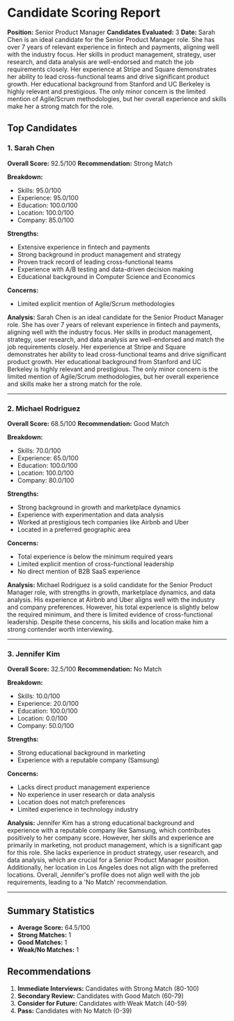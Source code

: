 # Candidate Scoring Report
**Position:** Senior Product Manager
**Candidates Evaluated:** 3
**Date:** Sarah Chen is an ideal candidate for the Senior Product Manager role. She has over 7 years of relevant experience in fintech and payments, aligning well with the industry focus. Her skills in product management, strategy, user research, and data analysis are well-endorsed and match the job requirements closely. Her experience at Stripe and Square demonstrates her ability to lead cross-functional teams and drive significant product growth. Her educational background from Stanford and UC Berkeley is highly relevant and prestigious. The only minor concern is the limited mention of Agile/Scrum methodologies, but her overall experience and skills make her a strong match for the role.

## Top Candidates

### 1. Sarah Chen
**Overall Score:** 92.5/100
**Recommendation:** Strong Match

**Breakdown:**
- Skills: 95.0/100
- Experience: 95.0/100
- Education: 100.0/100
- Location: 100.0/100
- Company: 85.0/100

**Strengths:**
- Extensive experience in fintech and payments
- Strong background in product management and strategy
- Proven track record of leading cross-functional teams
- Experience with A/B testing and data-driven decision making
- Educational background in Computer Science and Economics

**Concerns:**
- Limited explicit mention of Agile/Scrum methodologies

**Analysis:** Sarah Chen is an ideal candidate for the Senior Product Manager role. She has over 7 years of relevant experience in fintech and payments, aligning well with the industry focus. Her skills in product management, strategy, user research, and data analysis are well-endorsed and match the job requirements closely. Her experience at Stripe and Square demonstrates her ability to lead cross-functional teams and drive significant product growth. Her educational background from Stanford and UC Berkeley is highly relevant and prestigious. The only minor concern is the limited mention of Agile/Scrum methodologies, but her overall experience and skills make her a strong match for the role.

---

### 2. Michael Rodriguez
**Overall Score:** 68.5/100
**Recommendation:** Good Match

**Breakdown:**
- Skills: 70.0/100
- Experience: 65.0/100
- Education: 100.0/100
- Location: 100.0/100
- Company: 80.0/100

**Strengths:**
- Strong background in growth and marketplace dynamics
- Experience with experimentation and data analysis
- Worked at prestigious tech companies like Airbnb and Uber
- Located in a preferred geographic area

**Concerns:**
- Total experience is below the minimum required years
- Limited explicit mention of cross-functional leadership
- No direct mention of B2B SaaS experience

**Analysis:** Michael Rodriguez is a solid candidate for the Senior Product Manager role, with strengths in growth, marketplace dynamics, and data analysis. His experience at Airbnb and Uber aligns well with the industry and company preferences. However, his total experience is slightly below the required minimum, and there is limited evidence of cross-functional leadership. Despite these concerns, his skills and location make him a strong contender worth interviewing.

---

### 3. Jennifer Kim
**Overall Score:** 32.5/100
**Recommendation:** No Match

**Breakdown:**
- Skills: 10.0/100
- Experience: 20.0/100
- Education: 100.0/100
- Location: 0.0/100
- Company: 50.0/100

**Strengths:**
- Strong educational background in marketing
- Experience with a reputable company (Samsung)

**Concerns:**
- Lacks direct product management experience
- No experience in user research or data analysis
- Location does not match preferences
- Limited experience in technology industry

**Analysis:** Jennifer Kim has a strong educational background and experience with a reputable company like Samsung, which contributes positively to her company score. However, her skills and experience are primarily in marketing, not product management, which is a significant gap for this role. She lacks experience in product strategy, user research, and data analysis, which are crucial for a Senior Product Manager position. Additionally, her location in Los Angeles does not align with the preferred locations. Overall, Jennifer's profile does not align well with the job requirements, leading to a 'No Match' recommendation.

---

## Summary Statistics
- **Average Score:** 64.5/100
- **Strong Matches:** 1
- **Good Matches:** 1
- **Weak/No Matches:** 1

## Recommendations
1. **Immediate Interviews:** Candidates with Strong Match (80-100)
2. **Secondary Review:** Candidates with Good Match (60-79)
3. **Consider for Future:** Candidates with Weak Match (40-59)
4. **Pass:** Candidates with No Match (0-39)